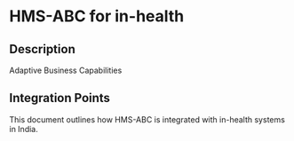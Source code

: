 # HMS-ABC for in-health

## Description

Adaptive Business Capabilities

## Integration Points

This document outlines how HMS-ABC is integrated with in-health systems in India.
